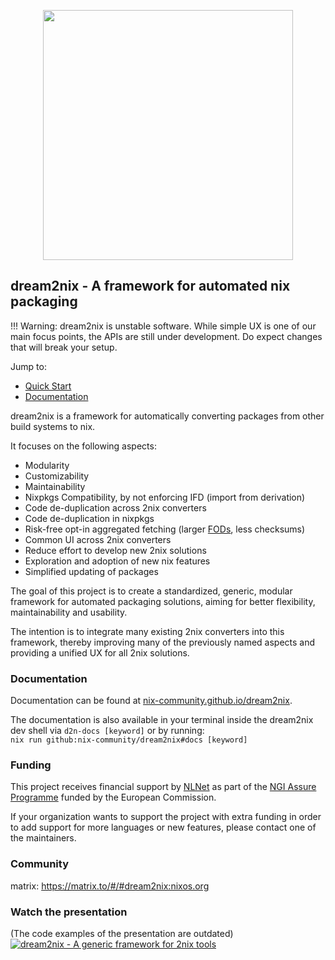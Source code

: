 <p align="center">
<img width="400" src="https://gist.githubusercontent.com/DavHau/755fed3774e89c0b9b8953a0a25309fa/raw/e2a12a60ae49aa5eb11b42775abdd1652dbe63c0/dream2nix-01.png">
</p>

## dream2nix - A framework for automated nix packaging

!!! Warning: dream2nix is unstable software. While simple UX is one of our main focus points, the APIs  are still under development. Do expect changes that will break your setup.

Jump to:
- [Quick Start](https://nix-community.github.io/dream2nix/guides/quick-start.html)
- [Documentation](https://nix-community.github.io/dream2nix)

dream2nix is a framework for automatically converting packages from other build systems to nix.

It focuses on the following aspects:

- Modularity
- Customizability
- Maintainability
- Nixpkgs Compatibility, by not enforcing IFD (import from derivation)
- Code de-duplication across 2nix converters
- Code de-duplication in nixpkgs
- Risk-free opt-in aggregated fetching (larger [FODs](https://nixos.wiki/wiki/Glossary), less checksums)
- Common UI across 2nix converters
- Reduce effort to develop new 2nix solutions
- Exploration and adoption of new nix features
- Simplified updating of packages

The goal of this project is to create a standardized, generic, modular framework for automated packaging solutions, aiming for better flexibility, maintainability and usability.

The intention is to integrate many existing 2nix converters into this framework, thereby improving many of the previously named aspects and providing a unified UX for all 2nix solutions.

### Documentation

Documentation can be found at [nix-community.github.io/dream2nix](https://nix-community.github.io/dream2nix).

The documentation is also available in your terminal inside the dream2nix dev shell via `d2n-docs [keyword]` or by running:  
`nix run github:nix-community/dream2nix#docs [keyword]`
### Funding

This project receives financial support by [NLNet](https://nlnet.nl/) as part of the [NGI Assure Programme](https://nlnet.nl/assure/) funded by the European Commission.

If your organization wants to support the project with extra funding in order to add support for more languages or new features, please contact one of the maintainers.

### Community

matrix: https://matrix.to/#/#dream2nix:nixos.org

### Watch the presentation

(The code examples of the presentation are outdated)
[![dream2nix - A generic framework for 2nix tools](https://gist.githubusercontent.com/DavHau/755fed3774e89c0b9b8953a0a25309fa/raw/3c8b2c56f5fca3bf5c343ffc179136eef39d4d6a/dream2nix-youtube-talk.png)](https://www.youtube.com/watch?v=jqCfHMvCsfQ)
